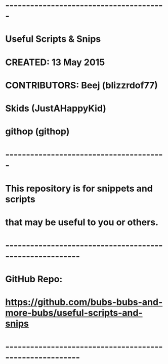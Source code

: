 # ---------------------------------------
#  Useful Scripts & Snips       
#  CREATED: 13 May 2015
#  CONTRIBUTORS: Beej (blizzrdof77)
#                Skids (JustAHappyKid)
#								 githop (githop)
# ---------------------------------------

# This repository is for snippets and scripts 
# that may be useful to you or others.

# --------------------------------------------------------
# GitHub Repo:
# https://github.com/bubs-bubs-and-more-bubs/useful-scripts-and-snips
# --------------------------------------------------------

